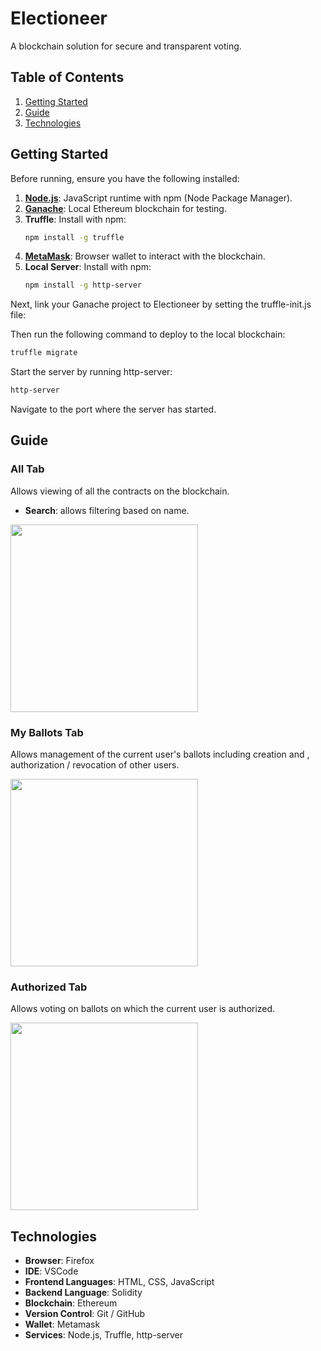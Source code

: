 # Electioneer

A blockchain solution for secure and transparent voting.

## Table of Contents

1. [Getting Started](#getting-started)
2. [Guide](#guide)
3. [Technologies](#technologies)

## Getting Started

Before running, ensure you have the following installed:

1. **[Node.js](https://nodejs.org/)**: JavaScript runtime with npm (Node Package Manager).
2. **[Ganache](https://trufflesuite.com/ganache/)**: Local Ethereum blockchain for testing.
3. **Truffle**: Install with npm:
     ```bash
     npm install -g truffle
     ```
4. **[MetaMask](https://metamask.io/)**: Browser wallet to interact with the blockchain.
5. **Local Server**: Install with npm:
     ```bash
     npm install -g http-server
     ```

Next, link your Ganache project to Electioneer by setting the truffle-init.js file:

Then run the following command to deploy to the local blockchain:
```bash
truffle migrate
```

Start the server by running http-server:
```bash
http-server
```

Navigate to the port where the server has started.

## Guide

### All Tab

Allows viewing of all the contracts on the blockchain.

- **Search**: allows filtering based on name.

<img src="" width="300">

### My Ballots Tab

Allows management of the current user's ballots including creation and , authorization / revocation of other users.

<img src="" width="300">

### Authorized Tab

Allows voting on ballots on which the current user is authorized.

<img src="" width="300">

## Technologies

- **Browser**: Firefox
- **IDE**: VSCode
- **Frontend Languages**: HTML, CSS, JavaScript
- **Backend Language**: Solidity
- **Blockchain**: Ethereum
- **Version Control**: Git / GitHub
- **Wallet**: Metamask
- **Services**: Node.js, Truffle, http-server
